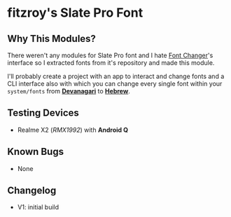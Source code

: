 # fitzroy's Slate Pro Font

## Why This Modules?

There weren't any modules for Slate Pro font and I hate [Font Changer](github.com/Magisk-Modules-Repo/Fontchanger)'s interface so I extracted fonts from it's repository and made this module.

I'll probably create a project with an app to interact and change fonts and a CLI interface also with which you can change every single font within your `system/fonts` from [**Devanagari**](en.wikipedia.org/wiki/Devanagari) to [**Hebrew**](en.wikipedia.org/wiki/Hebrew_alphabet).

## Testing Devices

- Realme X2 (_RMX1992_) with **Android Q**

## Known Bugs

- None

## Changelog

- V1: initial build
